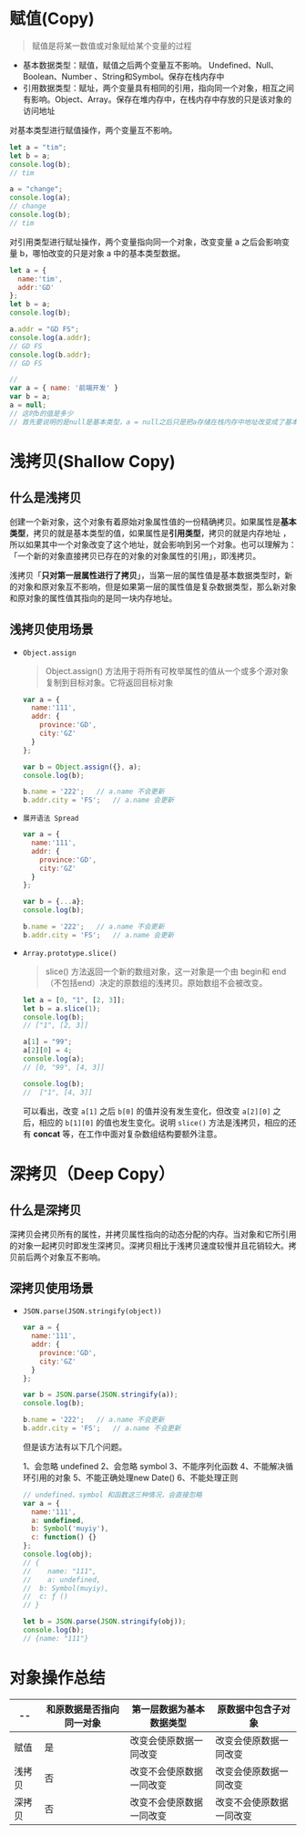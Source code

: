 <!--
 * @Author: tim
 * @Date: 2020-05-26 17:26:47
 * @LastEditors: tim
 * @LastEditTime: 2020-09-04 17:15:26
 * @Description: 
--> 

# 赋值(Copy)
> 赋值是将某一数值或对象赋给某个变量的过程

* 基本数据类型：赋值，赋值之后两个变量互不影响。 Undefined、Null、Boolean、Number 、String和Symbol。保存在栈内存中
* 引用数据类型：赋址，两个变量具有相同的引用，指向同一个对象，相互之间有影响。Object、Array。保存在堆内存中，在栈内存中存放的只是该对象的访问地址

对基本类型进行赋值操作，两个变量互不影响。

``` js
let a = "tim";
let b = a;
console.log(b);
// tim

a = "change";
console.log(a);
// change
console.log(b);
// tim
```

对引用类型进行赋址操作，两个变量指向同一个对象，改变变量 a 之后会影响变量 b，哪怕改变的只是对象 a 中的基本类型数据。

``` js
let a = {
  name:'tim',
  addr:'GD'
};
let b = a;
console.log(b);

a.addr = "GD FS";
console.log(a.addr);
// GD FS
console.log(b.addr);
// GD FS

// 
var a = { name: '前端开发' }
var b = a;
a = null;
// 这时b的值是多少
// 首先要说明的是null是基本类型，a = null之后只是把a存储在栈内存中地址改变成了基本类型null，并不会影响堆内存中的对象，所以b的值不受影响
```

# 浅拷贝(Shallow Copy)

## 什么是浅拷贝
创建一个新对象，这个对象有着原始对象属性值的一份精确拷贝。如果属性是**基本类型**，拷贝的就是基本类型的值，如果属性是**引用类型**，拷贝的就是内存地址 ，所以如果其中一个对象改变了这个地址，就会影响到另一个对象。也可以理解为：「一个新的对象直接拷贝已存在的对象的对象属性的引用」，即浅拷贝。

浅拷贝「**只对第一层属性进行了拷贝**」，当第一层的属性值是基本数据类型时，新的对象和原对象互不影响，但是如果第一层的属性值是复杂数据类型，那么新对象和原对象的属性值其指向的是同一块内存地址。

## 浅拷贝使用场景

* `Object.assign`
  > Object.assign() 方法用于将所有可枚举属性的值从一个或多个源对象复制到目标对象。它将返回目标对象
  
  ``` js
  var a = {
    name:'111',
    addr: {
      province:'GD',
      city:'GZ'
    }
  };

  var b = Object.assign({}, a);
  console.log(b);

  b.name = '222';   // a.name 不会更新
  b.addr.city = 'FS';   // a.name 会更新
  ```

* `展开语法 Spread`
  ``` js
  var a = {
    name:'111',
    addr: {
      province:'GD',
      city:'GZ'
    }
  };

  var b = {...a};
  console.log(b);

  b.name = '222';   // a.name 不会更新
  b.addr.city = 'FS';   // a.name 会更新
  ```
  
* `Array.prototype.slice()`
  > slice() 方法返回一个新的数组对象，这一对象是一个由 begin和 end（不包括end）决定的原数组的浅拷贝。原始数组不会被改变。

  ``` js
  let a = [0, "1", [2, 3]];
  let b = a.slice(1);
  console.log(b);
  // ["1", [2, 3]]

  a[1] = "99";
  a[2][0] = 4;
  console.log(a);
  // [0, "99", [4, 3]]

  console.log(b);
  //  ["1", [4, 3]]
  ```
  
  可以看出，改变 `a[1]` 之后 `b[0]` 的值并没有发生变化，但改变 `a[2][0]` 之后，相应的 `b[1][0]` 的值也发生变化。说明 `slice()` 方法是浅拷贝，相应的还有 **concat** 等，在工作中面对复杂数组结构要额外注意。

# 深拷贝（Deep Copy）  

## 什么是深拷贝
深拷贝会拷贝所有的属性，并拷贝属性指向的动态分配的内存。当对象和它所引用的对象一起拷贝时即发生深拷贝。深拷贝相比于浅拷贝速度较慢并且花销较大。拷贝前后两个对象互不影响。

## 深拷贝使用场景

* `JSON.parse(JSON.stringify(object))`
  
  ``` js
  var a = {
    name:'111',
    addr: {
      province:'GD',
      city:'GZ'
    }
  };

  var b = JSON.parse(JSON.stringify(a));
  console.log(b);

  b.name = '222';   // a.name 不会更新
  b.addr.city = 'FS';   // a.name 不会更新
  ```

  但是该方法有以下几个问题。

  1、会忽略 undefined
  2、会忽略 symbol
  3、不能序列化函数
  4、不能解决循环引用的对象
  5、不能正确处理new Date()
  6、不能处理正则

  ``` js
  // undefined、symbol 和函数这三种情况，会直接忽略
  var a = {
    name:'111',
    a: undefined,
    b: Symbol('muyiy'),
    c: function() {}
  };
  console.log(obj);
  // {
  // 	name: "111", 
  // 	a: undefined, 
  //  b: Symbol(muyiy), 
  //  c: ƒ ()
  // }

  let b = JSON.parse(JSON.stringify(obj));
  console.log(b);
  // {name: "111"}
  ```

# 对象操作总结
| -- | 和原数据是否指向同一对象 | 第一层数据为基本数据类型 | 原数据中包含子对象 |
| ---- | ----| ---- | ---- |
| 赋值 | 是	| 改变会使原数据一同改变 | 改变会使原数据一同改变 |
| 浅拷贝 | 否 |	改变不会使原数据一同改变 | 改变会使原数据一同改变 |
| 深拷贝 | 否 | 改变不会使原数据一同改变 | 改变不会使原数据一同改变 |